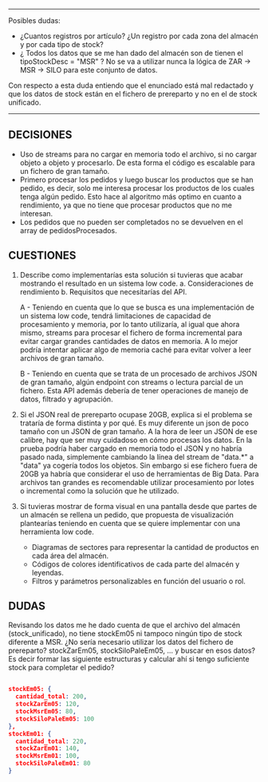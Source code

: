 -------------------------------------------
Posibles dudas: 
- ¿Cuantos registros por artículo? ¿Un registro por cada zona del almacén y por cada tipo de stock?
- ¿ Todos los datos que se me han dado del almacén son de tienen el tipoStockDesc = "MSR" ? No se va a utilizar nunca la lógica de ZAR -> MSR -> SILO para este conjunto de datos.  

Con respecto a esta duda entiendo que el enunciado está mal redactado y que los datos de stock están en el fichero de prereparto y no en el de stock unificado. 


-------------------------------------------
## DECISIONES
- Uso de streams para no cargar en memoria todo el archivo, si no cargar objeto a objeto y procesarlo. De esta forma el código es escalable para un fichero de gran tamaño. 
- Primero procesar los pedidos y luego buscar los productos que se han pedido, es decir, solo me interesa procesar los productos de los cuales tenga algún pedido. Esto hace al algoritmo más optimo en cuanto a rendimiento, ya que no tiene que procesar productos que no me interesan. 
- Los pedidos que no pueden ser completados no se devuelven en el array de pedidosProcesados. 

## CUESTIONES
1. Describe como implementarías esta solución si tuvieras que acabar mostrando el resultado en un sistema low code. 
    a. Consideraciones de rendimiento
    b. Requisitos que necesitarías del API.

    A - Teniendo en cuenta que lo que se busca es una implementación de un sistema low code, tendrá limitaciones de capacidad de procesamiento y memoria, por lo tanto utilizaría,
    al igual que ahora mismo, streams para procesar el fichero de forma incremental para evitar cargar grandes cantidades de datos en memoria. A lo mejor podría intentar aplicar
    algo de memoria caché para evitar volver a leer archivos de gran tamaño.

    B - Teniendo en cuenta que se trata de un procesado de archivos JSON de gran tamaño, algún endpoint con streams o lectura parcial de un fichero. 
        Esta API además debería de tener operaciones de manejo de datos, filtrado y agrupación. 

2. Si el JSON real de prereparto ocupase 20GB, explica si el problema se trataría de forma distinta y por qué.
    Es muy diferente un json de poco tamaño con un JSON de gran tamaño. A la hora de  leer un JSON de ese calibre, hay que ser muy cuidadoso en cómo procesas los datos.
    En la prueba podría haber cargado en memoria todo el JSON y no habría pasado nada, simplemente cambiando la línea del stream de "data.*" a "data" ya cogería todos los 
    objetos. Sin embargo si ese fichero fuera de 20GB ya habría que considerar el uso de herramientas de Big Data. Para archivos tan grandes es recomendable utilizar procesamiento
    por lotes o incremental como la solución que he utilizado. 

3. Si tuvieras mostrar de forma visual en una pantalla desde que partes de un almacén se rellena un pedido, que propuesta de visualización plantearías teniendo en cuenta que se quiere implementar con una herramienta low code.
   - Diagramas de sectores para representar la cantidad de productos en cada área del almacén.
   - Códigos de colores identificativos de cada parte del almacén y leyendas.
   - Filtros y parámetros personalizables en función del usuario o rol. 

## DUDAS
Revisando los datos me he dado cuenta de que el archivo del almacén (stock_unificado), no tiene stockEm05 ni tampoco ningún tipo de stock diferente a MSR.
¿No sería necesario utilizar los datos del fichero de prereparto? 
 stockZarEm05, stockSiloPaleEm05, ... y buscar en esos datos? 
 Es decir formar las siguiente estructuras y calcular ahí si tengo suficiente stock para completar el pedido? 
  ``` json

  stockEm05: {
    cantidad_total: 200,
    stockZarEm05: 120,
    stockMsrEm05: 80,
    stockSiloPaleEm05: 100
  },
  stockEm01: {
    cantidad_total: 220,
    stockZarEm01: 140,
    stockMsrEm01: 100,
    stockSiloPaleEm01: 80
  }
```
